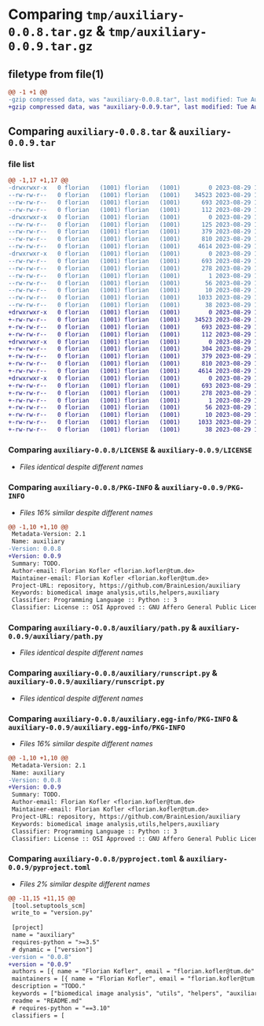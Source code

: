 # Comparing `tmp/auxiliary-0.0.8.tar.gz` & `tmp/auxiliary-0.0.9.tar.gz`

## filetype from file(1)

```diff
@@ -1 +1 @@
-gzip compressed data, was "auxiliary-0.0.8.tar", last modified: Tue Aug 29 13:20:55 2023, max compression
+gzip compressed data, was "auxiliary-0.0.9.tar", last modified: Tue Aug 29 13:30:17 2023, max compression
```

## Comparing `auxiliary-0.0.8.tar` & `auxiliary-0.0.9.tar`

### file list

```diff
@@ -1,17 +1,17 @@
-drwxrwxr-x   0 florian   (1001) florian   (1001)        0 2023-08-29 13:20:55.402691 auxiliary-0.0.8/
--rw-rw-r--   0 florian   (1001) florian   (1001)    34523 2023-08-29 12:48:17.000000 auxiliary-0.0.8/LICENSE
--rw-rw-r--   0 florian   (1001) florian   (1001)      693 2023-08-29 13:20:55.398691 auxiliary-0.0.8/PKG-INFO
--rw-rw-r--   0 florian   (1001) florian   (1001)      112 2023-08-29 12:48:17.000000 auxiliary-0.0.8/README.md
-drwxrwxr-x   0 florian   (1001) florian   (1001)        0 2023-08-29 13:20:55.398691 auxiliary-0.0.8/auxiliary/
--rw-rw-r--   0 florian   (1001) florian   (1001)      125 2023-08-29 12:48:17.000000 auxiliary-0.0.8/auxiliary/__init__.py
--rw-rw-r--   0 florian   (1001) florian   (1001)      379 2023-08-29 12:48:17.000000 auxiliary-0.0.8/auxiliary/nifti.py
--rw-rw-r--   0 florian   (1001) florian   (1001)      810 2023-08-29 12:48:17.000000 auxiliary-0.0.8/auxiliary/path.py
--rw-rw-r--   0 florian   (1001) florian   (1001)     4614 2023-08-29 12:48:17.000000 auxiliary-0.0.8/auxiliary/runscript.py
-drwxrwxr-x   0 florian   (1001) florian   (1001)        0 2023-08-29 13:20:55.398691 auxiliary-0.0.8/auxiliary.egg-info/
--rw-rw-r--   0 florian   (1001) florian   (1001)      693 2023-08-29 13:20:55.000000 auxiliary-0.0.8/auxiliary.egg-info/PKG-INFO
--rw-rw-r--   0 florian   (1001) florian   (1001)      278 2023-08-29 13:20:55.000000 auxiliary-0.0.8/auxiliary.egg-info/SOURCES.txt
--rw-rw-r--   0 florian   (1001) florian   (1001)        1 2023-08-29 13:20:55.000000 auxiliary-0.0.8/auxiliary.egg-info/dependency_links.txt
--rw-rw-r--   0 florian   (1001) florian   (1001)       56 2023-08-29 13:20:55.000000 auxiliary-0.0.8/auxiliary.egg-info/requires.txt
--rw-rw-r--   0 florian   (1001) florian   (1001)       10 2023-08-29 13:20:55.000000 auxiliary-0.0.8/auxiliary.egg-info/top_level.txt
--rw-rw-r--   0 florian   (1001) florian   (1001)     1033 2023-08-29 13:20:50.000000 auxiliary-0.0.8/pyproject.toml
--rw-rw-r--   0 florian   (1001) florian   (1001)       38 2023-08-29 13:20:55.402691 auxiliary-0.0.8/setup.cfg
+drwxrwxr-x   0 florian   (1001) florian   (1001)        0 2023-08-29 13:30:17.988105 auxiliary-0.0.9/
+-rw-rw-r--   0 florian   (1001) florian   (1001)    34523 2023-08-29 12:48:17.000000 auxiliary-0.0.9/LICENSE
+-rw-rw-r--   0 florian   (1001) florian   (1001)      693 2023-08-29 13:30:17.988105 auxiliary-0.0.9/PKG-INFO
+-rw-rw-r--   0 florian   (1001) florian   (1001)      112 2023-08-29 12:48:17.000000 auxiliary-0.0.9/README.md
+drwxrwxr-x   0 florian   (1001) florian   (1001)        0 2023-08-29 13:30:17.988105 auxiliary-0.0.9/auxiliary/
+-rw-rw-r--   0 florian   (1001) florian   (1001)      304 2023-08-29 13:28:59.000000 auxiliary-0.0.9/auxiliary/__init__.py
+-rw-rw-r--   0 florian   (1001) florian   (1001)      379 2023-08-29 12:48:17.000000 auxiliary-0.0.9/auxiliary/nifti.py
+-rw-rw-r--   0 florian   (1001) florian   (1001)      810 2023-08-29 12:48:17.000000 auxiliary-0.0.9/auxiliary/path.py
+-rw-rw-r--   0 florian   (1001) florian   (1001)     4614 2023-08-29 12:48:17.000000 auxiliary-0.0.9/auxiliary/runscript.py
+drwxrwxr-x   0 florian   (1001) florian   (1001)        0 2023-08-29 13:30:17.988105 auxiliary-0.0.9/auxiliary.egg-info/
+-rw-rw-r--   0 florian   (1001) florian   (1001)      693 2023-08-29 13:30:17.000000 auxiliary-0.0.9/auxiliary.egg-info/PKG-INFO
+-rw-rw-r--   0 florian   (1001) florian   (1001)      278 2023-08-29 13:30:17.000000 auxiliary-0.0.9/auxiliary.egg-info/SOURCES.txt
+-rw-rw-r--   0 florian   (1001) florian   (1001)        1 2023-08-29 13:30:17.000000 auxiliary-0.0.9/auxiliary.egg-info/dependency_links.txt
+-rw-rw-r--   0 florian   (1001) florian   (1001)       56 2023-08-29 13:30:17.000000 auxiliary-0.0.9/auxiliary.egg-info/requires.txt
+-rw-rw-r--   0 florian   (1001) florian   (1001)       10 2023-08-29 13:30:17.000000 auxiliary-0.0.9/auxiliary.egg-info/top_level.txt
+-rw-rw-r--   0 florian   (1001) florian   (1001)     1033 2023-08-29 13:29:47.000000 auxiliary-0.0.9/pyproject.toml
+-rw-rw-r--   0 florian   (1001) florian   (1001)       38 2023-08-29 13:30:17.988105 auxiliary-0.0.9/setup.cfg
```

### Comparing `auxiliary-0.0.8/LICENSE` & `auxiliary-0.0.9/LICENSE`

 * *Files identical despite different names*

### Comparing `auxiliary-0.0.8/PKG-INFO` & `auxiliary-0.0.9/PKG-INFO`

 * *Files 16% similar despite different names*

```diff
@@ -1,10 +1,10 @@
 Metadata-Version: 2.1
 Name: auxiliary
-Version: 0.0.8
+Version: 0.0.9
 Summary: TODO.
 Author-email: Florian Kofler <florian.kofler@tum.de>
 Maintainer-email: Florian Kofler <florian.kofler@tum.de>
 Project-URL: repository, https://github.com/BrainLesion/auxiliary
 Keywords: biomedical image analysis,utils,helpers,auxiliary
 Classifier: Programming Language :: Python :: 3
 Classifier: License :: OSI Approved :: GNU Affero General Public License v3
```

### Comparing `auxiliary-0.0.8/auxiliary/path.py` & `auxiliary-0.0.9/auxiliary/path.py`

 * *Files identical despite different names*

### Comparing `auxiliary-0.0.8/auxiliary/runscript.py` & `auxiliary-0.0.9/auxiliary/runscript.py`

 * *Files identical despite different names*

### Comparing `auxiliary-0.0.8/auxiliary.egg-info/PKG-INFO` & `auxiliary-0.0.9/auxiliary.egg-info/PKG-INFO`

 * *Files 16% similar despite different names*

```diff
@@ -1,10 +1,10 @@
 Metadata-Version: 2.1
 Name: auxiliary
-Version: 0.0.8
+Version: 0.0.9
 Summary: TODO.
 Author-email: Florian Kofler <florian.kofler@tum.de>
 Maintainer-email: Florian Kofler <florian.kofler@tum.de>
 Project-URL: repository, https://github.com/BrainLesion/auxiliary
 Keywords: biomedical image analysis,utils,helpers,auxiliary
 Classifier: Programming Language :: Python :: 3
 Classifier: License :: OSI Approved :: GNU Affero General Public License v3
```

### Comparing `auxiliary-0.0.8/pyproject.toml` & `auxiliary-0.0.9/pyproject.toml`

 * *Files 2% similar despite different names*

```diff
@@ -11,15 +11,15 @@
 [tool.setuptools_scm]
 write_to = "version.py"
 
 [project]
 name = "auxiliary"
 requires-python = ">=3.5"
 # dynamic = ["version"]
-version = "0.0.8"
+version = "0.0.9"
 authors = [{ name = "Florian Kofler", email = "florian.kofler@tum.de" }]
 maintainers = [{ name = "Florian Kofler", email = "florian.kofler@tum.de" }]
 description = "TODO."
 keywords = ["biomedical image analysis", "utils", "helpers", "auxiliary"]
 readme = "README.md"
 # requires-python = "==3.10"
 classifiers = [
```

